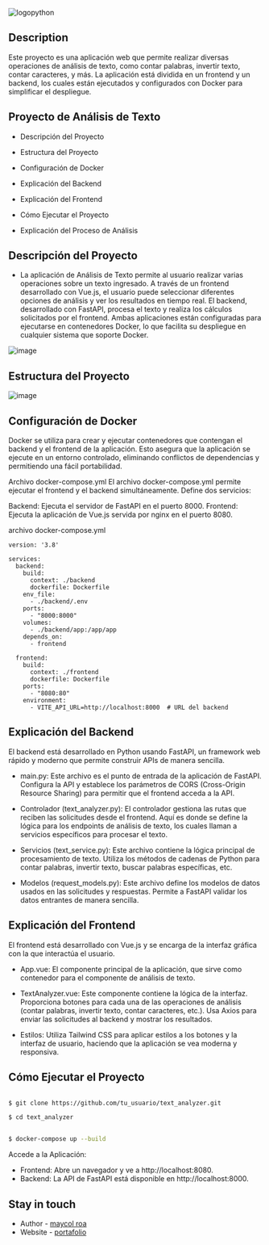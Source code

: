 ![logopython](https://github.com/user-attachments/assets/30173a6c-2700-4567-8190-27e24c27f8ee)

## Description

Este proyecto es una aplicación web que permite realizar diversas operaciones de análisis de texto, como contar palabras, invertir texto, contar caracteres, y más. La aplicación está dividida en un frontend y un backend, los cuales están ejecutados y configurados con Docker para simplificar el despliegue.

## Proyecto de Análisis de Texto

- Descripción del Proyecto

- Estructura del Proyecto

- Configuración de Docker

- Explicación del Backend

- Explicación del Frontend

- Cómo Ejecutar el Proyecto

- Explicación del Proceso de Análisis


## Descripción del Proyecto

- La aplicación de Análisis de Texto permite al usuario realizar varias operaciones sobre un texto ingresado. A través de un frontend desarrollado con Vue.js, el usuario puede seleccionar diferentes opciones de análisis y ver los resultados en tiempo real. El backend, desarrollado con FastAPI, procesa el texto y realiza los cálculos solicitados por el frontend. Ambas aplicaciones están configuradas para ejecutarse en contenedores Docker, lo que facilita su despliegue en cualquier sistema que soporte Docker.

![image](https://github.com/user-attachments/assets/ed042e8b-c4b9-4898-88e0-018d7a34512b)

## Estructura del Proyecto

![image](https://github.com/user-attachments/assets/25505ea7-d54c-4ebc-8bd3-1520c9eefb7f)

## Configuración de Docker

Docker se utiliza para crear y ejecutar contenedores que contengan el backend y el frontend de la aplicación. Esto asegura que la aplicación se ejecute en un entorno controlado, eliminando conflictos de dependencias y permitiendo una fácil portabilidad.

Archivo docker-compose.yml
El archivo docker-compose.yml permite ejecutar el frontend y el backend simultáneamente. Define dos servicios:

Backend: Ejecuta el servidor de FastAPI en el puerto 8000.
Frontend: Ejecuta la aplicación de Vue.js servida por nginx en el puerto 8080.

archivo docker-compose.yml
```
version: '3.8'

services:
  backend:
    build:
      context: ./backend
      dockerfile: Dockerfile
    env_file:
      - ./backend/.env
    ports:
      - "8000:8000"
    volumes:
      - ./backend/app:/app/app
    depends_on:
      - frontend

  frontend:
    build:
      context: ./frontend
      dockerfile: Dockerfile
    ports:
      - "8080:80"
    environment:
      - VITE_API_URL=http://localhost:8000  # URL del backend
```

## Explicación del Backend

El backend está desarrollado en Python usando FastAPI, un framework web rápido y moderno que permite construir APIs de manera sencilla.

- main.py: Este archivo es el punto de entrada de la aplicación de FastAPI. Configura la API y establece los parámetros de CORS (Cross-Origin Resource Sharing) para permitir que el frontend acceda a la API.

- Controlador (text_analyzer.py): El controlador gestiona las rutas que reciben las solicitudes desde el frontend. Aquí es donde se define la lógica para los endpoints de análisis de texto, los cuales llaman a servicios específicos para procesar el texto.

- Servicios (text_service.py): Este archivo contiene la lógica principal de procesamiento de texto. Utiliza los métodos de cadenas de Python para contar palabras, invertir texto, buscar palabras específicas, etc.

- Modelos (request_models.py): Este archivo define los modelos de datos usados en las solicitudes y respuestas. Permite a FastAPI validar los datos entrantes de manera sencilla.

## Explicación del Frontend

El frontend está desarrollado con Vue.js y se encarga de la interfaz gráfica con la que interactúa el usuario.

- App.vue: El componente principal de la aplicación, que sirve como contenedor para el componente de análisis de texto.

- TextAnalyzer.vue: Este componente contiene la lógica de la interfaz. Proporciona botones para cada una de las operaciones de análisis (contar palabras, invertir texto, contar caracteres, etc.). Usa Axios para enviar las solicitudes al backend y mostrar los resultados.

- Estilos: Utiliza Tailwind CSS para aplicar estilos a los botones y la interfaz de usuario, haciendo que la aplicación se vea moderna y responsiva.

## Cómo Ejecutar el Proyecto

```bash

$ git clone https://github.com/tu_usuario/text_analyzer.git

$ cd text_analyzer

```

```bash

$ docker-compose up --build

```

Accede a la Aplicación:

- Frontend: Abre un navegador y ve a http://localhost:8080.
- Backend: La API de FastAPI está disponible en http://localhost:8000.


## Stay in touch

- Author - [maycol roa](https://www.linkedin.com/in/maycol-david-roa-trivi%C3%B1o-14b27a106/)
- Website - [portafolio](https://maycol.webflow.io/about)

